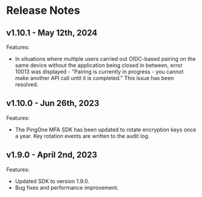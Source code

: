 # Release Notes

## v1.10.1 - May 12th, 2024
Features:

- In situations where multiple users carried out OIDC-based pairing on the same device without the application being closed in between, error 10013 was displayed - "Pairing is currently in progress - you cannot make another API call until it is completed." 
This issue has been resolved.

## v1.10.0 - Jun 26th, 2023
Features:

- The PingOne MFA SDK has been updated to rotate encryption keys once a year. Key rotation events are written to the audit log.

## v1.9.0 - April 2nd, 2023
Features:

- Updated SDK to version 1.9.0.
- Bug fixes and performance improvement.
